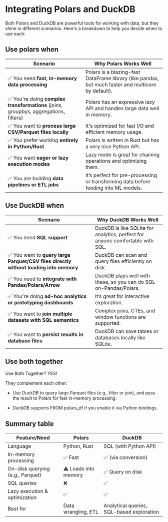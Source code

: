 # Integrating Polars and DuckDB

Both Polars and DuckDB are powerful tools for working with data, but they shine in different scenarios. Here's a breakdown to help you decide when to use each:

## Use polars when

| Scenario                                                                            | Why Polars Works Well                                                                               |
| ----------------------------------------------------------------------------------- | --------------------------------------------------------------------------------------------------- |
| ✅ You need **fast, in-memory data processing**                                      | Polars is a blazing-fast DataFrame library (like pandas, but much faster and multicore by default). |
| ✅ You're doing **complex transformations** (joins, groupbys, aggregations, filters) | Polars has an expressive lazy API and handles large data well in memory.                            |
| ✅ You want to **process large CSV/Parquet files locally**                           | It's optimized for fast I/O and efficient memory usage.                                             |
| ✅ You prefer working **entirely in Python/Rust**                                    | Polars is written in Rust but has a very nice Python API.                                           |
| ✅ You want **eager or lazy execution modes**                                        | Lazy mode is great for chaining operations and optimizing them.                                     |
| ✅ You are building **data pipelines or ETL jobs**                                   | It’s perfect for pre-processing or transforming data before feeding into ML models.                 |

## Use DuckDB when

| Scenario                                                                             | Why DuckDB Works Well                                                         |
| ------------------------------------------------------------------------------------ | ----------------------------------------------------------------------------- |
| ✅ You need **SQL support**                                                           | DuckDB is like SQLite for analytics, perfect for anyone comfortable with SQL. |
| ✅ You want to **query large Parquet/CSV files directly without loading into memory** | DuckDB can scan and query files efficiently on disk.                          |
| ✅ You need to **integrate with Pandas/Polars/Arrow**                                 | DuckDB plays well with these, so you can do SQL-on-Pandas/Polars.             |
| ✅ You're doing **ad-hoc analytics or prototyping dashboards**                        | It’s great for interactive exploration.                                       |
| ✅ You want to **join multiple datasets with SQL semantics**                          | Complex joins, CTEs, and window functions are supported.                      |
| ✅ You want to **persist results in database files**                                  | DuckDB can save tables or databases locally like SQLite.                      |

## Use both together

Use Both Together? YES!

They complement each other:

- Use DuckDB to query large Parquet files (e.g., filter or join), and pass the result to Polars for fast in-memory processing.

- DuckDB supports FROM polars_df if you enable it via Python bindings.


## Summary table

| Feature/Need                     | Polars               | DuckDB                                    |
| -------------------------------- | -------------------- | ----------------------------------------- |
| Language                         | Python, Rust         | SQL (with Python API)                     |
| In-memory processing             | ✅ Fast               | ✅ (via conversion)                        |
| On-disk querying (e.g., Parquet) | ⚠️ Loads into memory | ✅ Query on disk                           |
| SQL queries                      | ❌                    | ✅                                         |
| Lazy execution & optimization    | ✅                    | ✅                                         |
| Best for                         | Data wrangling, ETL  | Analytical queries, SQL-based exploration |
